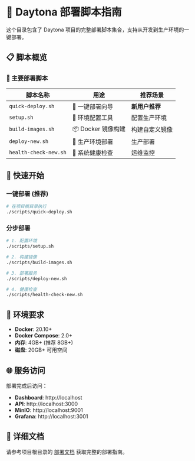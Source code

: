# 🚀 Daytona 部署脚本指南

这个目录包含了 Daytona 项目的完整部署脚本集合，支持从开发到生产环境的一键部署。

## 📋 脚本概览

### 🎯 主要部署脚本

| 脚本名称 | 用途 | 推荐场景 |
|---------|------|----------|
| `quick-deploy.sh` | 🚀 一键部署向导 | **新用户推荐** |
| `setup.sh` | 🔧 环境配置工具 | 配置生产环境 |
| `build-images.sh` | 📦 Docker 镜像构建 | 构建自定义镜像 |
| `deploy-new.sh` | 🚀 生产环境部署 | 生产部署 |
| `health-check-new.sh` | 🏥 系统健康检查 | 运维监控 |

## 🎯 快速开始

### 一键部署 (推荐)

```bash
# 在项目根目录执行
./scripts/quick-deploy.sh
```

### 分步部署

```bash
# 1. 配置环境
./scripts/setup.sh

# 2. 构建镜像
./scripts/build-images.sh

# 3. 部署服务
./scripts/deploy-new.sh

# 4. 健康检查
./scripts/health-check-new.sh
```

## 🔧 环境要求

- **Docker**: 20.10+
- **Docker Compose**: 2.0+
- **内存**: 4GB+ (推荐 8GB+)
- **磁盘**: 20GB+ 可用空间

## 🌐 服务访问

部署完成后访问：

- **Dashboard**: http://localhost
- **API**: http://localhost:3000
- **MinIO**: http://localhost:9001
- **Grafana**: http://localhost:3001

## 📖 详细文档

请参考项目根目录的 [部署文档](../docs/DOCKER_DEPLOYMENT.md) 获取完整的部署指南。
